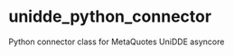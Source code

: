 unidde_python_connector
=======================

Python connector class for MetaQuotes UniDDE asyncore
